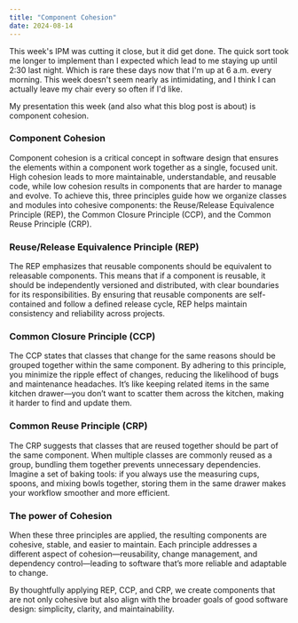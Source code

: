 ```yaml
---
title: "Component Cohesion"
date: 2024-08-14
---
```


This week's IPM was cutting it close, but it did get done. The quick sort took me longer to implement than I expected
which lead to me staying up until 2:30 last night. Which is rare these days now that I'm up at 6 a.m. every morning.
This week doesn't seem nearly as intimidating, and I think I can actually leave my chair every so often if I'd like.

My presentation this week (and also what this blog post is about) is component cohesion.

### Component Cohesion

Component cohesion is a critical concept in software design that ensures the elements within a component work together 
as a single, focused unit. High cohesion leads to more maintainable, understandable, and reusable code, while low 
cohesion results in components that are harder to manage and evolve. To achieve this, three principles guide how we 
organize classes and modules into cohesive components: the Reuse/Release Equivalence Principle (REP), the Common 
Closure Principle (CCP), and the Common Reuse Principle (CRP).

### Reuse/Release Equivalence Principle (REP)
The REP emphasizes that reusable components should be equivalent to releasable components. This means that if a 
component is reusable, it should be independently versioned and distributed, with clear boundaries for its 
responsibilities. By ensuring that reusable components are self-contained and follow a defined release cycle, REP helps 
maintain consistency and reliability across projects.

### Common Closure Principle (CCP)
The CCP states that classes that change for the same reasons should be grouped together within the same component. 
By adhering to this principle, you minimize the ripple effect of changes, reducing the likelihood of bugs and 
maintenance headaches. It’s like keeping related items in the same kitchen drawer—you don’t want to scatter them across 
the kitchen, making it harder to find and update them.

### Common Reuse Principle (CRP)
The CRP suggests that classes that are reused together should be part of the same component. When multiple classes are 
commonly reused as a group, bundling them together prevents unnecessary dependencies. Imagine a set of baking tools: if 
you always use the measuring cups, spoons, and mixing bowls together, storing them in the same drawer makes your 
workflow smoother and more efficient.


### The power of Cohesion
When these three principles are applied, the resulting components are cohesive, stable, and easier to maintain. Each 
principle addresses a different aspect of cohesion—reusability, change management, and dependency control—leading to 
software that’s more reliable and adaptable to change.

By thoughtfully applying REP, CCP, and CRP, we create components that are not only cohesive but also align with the 
broader goals of good software design: simplicity, clarity, and maintainability.